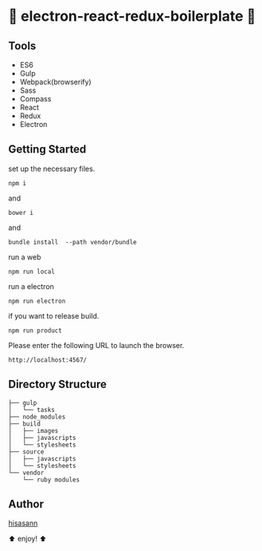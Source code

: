 :two_women_holding_hands: electron-react-redux-boilerplate :two_women_holding_hands:
===============

## Tools

* ES6
* Gulp
* Webpack(browserify)
* Sass
* Compass
* React
* Redux
* Electron

## Getting Started

set up the necessary files.

    npm i

and
    
    bower i

and

    bundle install  --path vendor/bundle

run a web

    npm run local

run a electron

    npm run electron
    
if you want to release build.

    npm run product

Please enter the following URL to launch the browser.

    http://localhost:4567/

## Directory Structure

    ├── gulp
    │   └── tasks
    ├── node_modules
    ├── build
    │   ├── images
    │   ├── javascripts
    │   └── stylesheets
    ├── source
    │   ├── javascripts
    │   └── stylesheets
    └── vendor
        └── ruby modules

## Author

[hisasann](https://github.com/hisasann)

:arrow_up: enjoy! :arrow_up:
